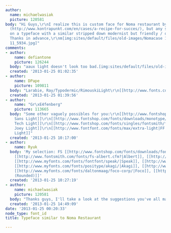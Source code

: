 ```yaml
---
author:
  name: michaelwasiak
  picture: 120581
body: "Hi Guys,\r\nI realize this is custom face for Noma restaurant by Kontrapunkt
  (http://www.kontrapunkt.com/en/cases/a-recipe-for-succes/), but any suggestions
  on a typeface with a similar stripped down modernist but friendly / organic feel?
  Thanks in advance,\r\nm[img:sites/default/files/old-images/Nomacase 10_5734.jpg][img:sites/default/files/old-images/Nomacase
  11_5934.jpg]"
comments:
- author:
    name: defiantone
    picture: 126244
  body: "aaux light doesn't look too bad.[img:sites/default/files/old-images/ScreenShot_6096.jpg]\r\n\r\n\r\nhttp://www.youworkforthem.com/font/T0573/aaux-next-pack-b"
  created: '2013-01-25 01:02:35'
- author:
    name: DPape
    picture: 109811
  body: "Larabie, Ray/Typodermic/RimouskiLight\r\n[[http://www.fonts.com/font/typodermic/rimouski/light]][img:sites/default/files/old-images/noma1_3429.jpg]"
  created: '2013-01-25 01:39:56'
- author:
    name: "Gr\xE4fenberg"
    picture: 113665
  body: "Some other vaguely possibles for you:\r\n[[http://www.fontshop.com/fonts/downloads/monotype/neo_sans_pro_light/|Neo
    Sans Light]]\r\n[[http://www.fontshop.com/fonts/downloads/monotype/neo_tech_pro_light/|Neo
    Tech Light]]\r\n[[http://www.fontshop.com/fonts/singles/fontsmith/fs_joey_light_ot/|FS
    Joey Light]]\r\n[[http://www.fontfont.com/fonts/max/extra-light|FF Max Extra Light]]\r\n[[http://www.fonts.com/font/castletype/carisma/light?SiteId=15|Carisma
    Light]]"
  created: '2013-01-25 10:17:00'
- author:
    name: Ryuk
  body: 'My selection: FS [[http://www.fontshop.com/fonts/downloads/fontsmith/fs_me_pro/|Me]],
    [[http://www.fontsmith.com/fonts/fs-albert.cfm?|Albert]], [[http://www.myfonts.com/fonts/type-together/ronnia/|Ronnia]],
    [[http://www.myfonts.com/fonts/fontfont/speak/|Speak]], [[http://www.myfonts.com/fonts/latinotype/andes/|Andes]],
    [[http://www.myfonts.com/fonts/positype/akagi/|Akagi]], [[http://www.myfonts.com/fonts/positype/macha|Macha]],
    [[http://www.myfonts.com/fonts/daltonmaag/foco-corp/|Foco]], [[http://www.myfonts.com/search/houschka/fonts/|Houshka
    (Rounded)]]'
  created: '2013-01-25 10:27:19'
- author:
    name: michaelwasiak
    picture: 120581
  body: "Thanks guys, I'll take a look at the suggestions you've all made\r\nm"
  created: '2013-01-25 14:49:09'
date: '2013-01-25 00:20:33'
node_type: font_id
title: Typeface similar to Noma Restaurant

---
```

